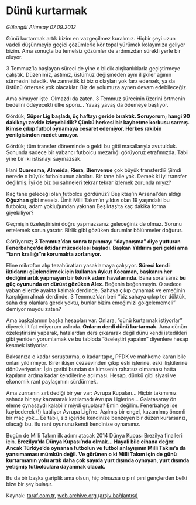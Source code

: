 # Dünü kurtarmak

*Gülengül Altınsay 07.09.2012*

<div class="yazi"><p>Günü kurtarmak artık bizim en vazgeçilmez kuralımız. Hiçbir şeyi uzun vadeli düşünmeyip geçici çözümlerle kör topal yürümek kolayımıza geliyor bizim. Ama sonuçta bu temelsiz çözümler de ardımızdan sürekli yerle bir oluyor.</p>
<p>3 Temmuz’la başlayan süreci de yine o bildik alışkanlıklarla geçiştirmeye çalıştık. Düzenimiz, astımız, üstümüz değişmeden aynı ilişkiler ağının sürmesini istedik. Ve zannettik ki biz o olayları yok farz edersek, ya da üstünü örtersek yok olacaklar. Biz de yolumuza aynen devam edebileceğiz.</p>
<p>Ama olmuyor işte. Olmazdı da zaten. 3 Temmuz sürecinin üzerini örtmenin bedelini ödeyecekti ülke sporu... Yavaş yavaş da ödemeye başlıyor.</p>
<p>Gördük; <b>Süper Lig başladı, üç haftayı geride bıraktık. Soruyorum; hangi 90 dakikayı zevkle izleyebildik? Çünkü herkesi bir kaybetme korkusu sarmış. Kimse çıkıp futbol oynamaya cesaret edemiyor. Herkes rakibin yenilgisinden medet umuyor.</b></p>
<p>Gördük; tüm transfer döneminde o geldi bu gitti masallarıyla avutulduk. Sonunda sadece bir yabancı futbolcu mezarlığı görüyoruz etrafımızda. Tabii yine bir iki istisnayı saymazsak.</p>
<p>Hani <b>Quaresma</b>, <b>Almeida</b>, <b>Riera</b>, <b>Bienvenue</b> çok büyük transferdi? Şimdi nerede o büyük futbolcunun alıcıları. Bir tane bile yok. Demek ki iyi transfer değilmiş. İyi de biz bu sahneleri tekrar tekrar izlemek zorunda mıyız?</p>
<p>Kaç tane geleceği olan futbolcu gördünüz? Beşiktaş’ın Arsenal’den aldığı <b>Oğuzhan</b> gibi mesela. Ümit Milli Takım’ın yıldızı olan 19 yaşındaki bu futbolcu, adam yokluğundan yakınan Beşiktaş’ta kaç dakika forma giyebiliyor?</p>
<p>Geçmişin özeleştirisini doğru yapmazsanız geleceğiniz de olmaz. Sorunu ertelemek sorun yaratır. Birlik gibi gözüken durumlar bölünmeler doğurur.</p>
<p>Görüyoruz; <b>3 Temmuz’dan sonra tapınmayı “dayanışma” diye yutturan Fenerbahçe’de iktidar mücadelesi başladı. Başkan Yıldırım geri geldi ama “tanrı krallığı”nı korumakta zorlanıyor.</b></p>
<p>Eline mikrofon alıp tezahüratları yasaklamaya çalışıyor. <b>Süreci kendi iktidarını güçlendirmek için kullanan Aykut Kocaman, başkanın her dediğini artık yapmayan bir teknik adam havalarında.</b> Bana sorarsanız <b>bu güç oyununda en dürüst gözüken Alex</b>. Beğenin beğenmeyin. O sadece yaban ellerde ayakta kalmak derdinde. Sahaya çıkıp oynamak ve emeğinin karşılığını almak derdinde. 3 Temmuz’dan beri “biz sahaya çıkıp ter döktük, saha dışı olanlara gerek yoktu, bunlar bizim emeğimizi gölgelememeli” demiyor muydu zaten?</p>
<p>Ama başkalarının başka hesapları var. Onlara, “günü kurtarmak istiyorlar” diyerek iltifat ediyorum aslında. <b>Onların derdi dünü kurtarmak.</b> Ama dünün özeleştirisini yaparak, hatalardan ders çıkararak değil dünü kendi istedikleri gibi yeniden yorumlamak ve bu tabloda “özeleştiri yapalım” diyenlere hesap kesmek istiyorlar.</p>
<p>Baksanıza o kadar soruşturma, o kadar tape, PFDK ve mahkeme kararı bile onları yıldırmıyor. Birer ikişer cezaevinden çıkıp eski işlerine, eski ilişkilerine dönüveriyorlar. İşin garibi bundan da kimsenin rahatsız olmaması hatta kapıların ardına kadar kendilerine açılması. Hesap, dünkü gibi siyasi ve ekonomik rant paylaşımını sürdürmek.</p>
<p>Ama zurnanın zırt dediği bir yer var: Avrupa Kupaları... Hiçbir takımımız sahada bir şey kazanarak katılamadı Avrupa Liglerine... Galatasaray ön eleme oynasaydı kalabilir miydi gruplara? Emin değilim. Fenerbahçe ise kaybederek (!) katılıyor Avrupa Ligi’ne. Aşılmış bir engel, kazanılmış önemli bir maç yok... Ee tabii, siz içeride kendinize benzeyen bir düzen kurarsanız, olacağı bu. Bu rant oyununu kendi kendinize oynarsınız.</p>
<p>Bugün de Milli Takım ilk adımı atacak 2014 Dünya Kupası Brezilya finalleri için. <b>Brezilya’da Dünya Kupası’nda olmak... Hayali bile cihana değer. Ancak Türkiye’de oynanan futbolun ve futbol anlayışının Milli Takım’a da yansımaması mümkün değil. Ve görünen o ki Milli Takım için de günü kurtarmanın yolu artık daha çok sayıda yurt dışında oynayan, yurt dışında yetişmiş futbolculara dayanmak olacak.</b></p>
<p>Bu da bir başka gariplik ama olsun, hiç olmazsa o pırıl pırıl gençlerden belki bize bir şey bulaşır.</p>
</div>

Kaynak: [taraf.com.tr](http://www.taraf.com.tr/gulengul-altinsay/makale-dunu-kurtarmak.htm), [web.archive.org (arşiv bağlantısı)](http://web.archive.org/web/20130624092551/http://www.taraf.com.tr/gulengul-altinsay/makale-dunu-kurtarmak.htm)
